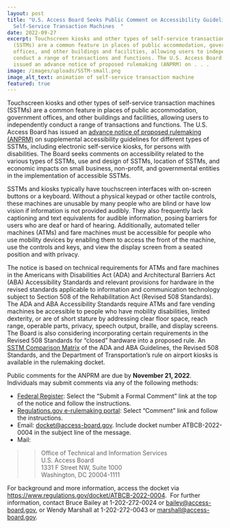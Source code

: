 ```yaml
---
layout: post
title: "U.S. Access Board Seeks Public Comment on Accessibility Guidelines for
  Self-Service Transaction Machines  "
date: 2022-09-27
excerpt: Touchscreen kiosks and other types of self-service transaction machines
  (SSTMs) are a common feature in places of public accommodation, government
  offices, and other buildings and facilities, allowing users to independently
  conduct a range of transactions and functions. The U.S. Access Board has
  issued an advance notice of proposed rulemaking (ANPRM) on . . .
image: /images/uploads/SSTM-small.png
image_alt_text: animation of self-service transaction machine
featured: true
---
```

Touchscreen kiosks and other types of self-service transaction machines (SSTMs) are a common feature in places of public accommodation, government offices, and other buildings and facilities, allowing users to independently conduct a range of transactions and functions. The U.S. Access Board has issued an [advance notice of proposed rulemaking (ANPRM)](https://www.federalregister.gov/documents/2022/09/21/2022-20470/americans-with-disabilities-act-accessibility-guidelines-for-buildings-and-facilities-architectural) on supplemental accessibility guidelines for different types of SSTMs, including electronic self-service kiosks, for persons with disabilities. The Board seeks comments on accessibility related to the various types of SSTMs, use and design of SSTMs, location of SSTMs, and economic impacts on small business, non-profit, and governmental entities in the implementation of accessible SSTMs.  

SSTMs and kiosks typically have touchscreen interfaces with on-screen buttons or a keyboard. Without a physical keypad or other tactile controls, these machines are unusable by many people who are blind or have low vision if information is not provided audibly. They also frequently lack captioning and text equivalents for audible information, posing barriers for users who are deaf or hard of hearing. Additionally, automated teller machines (ATMs) and fare machines must be accessible for people who use mobility devices by enabling them to access the front of the machine, use the controls and keys, and view the display screen from a seated position and with privacy. 

The notice is based on technical requirements for ATMs and fare machines in the Americans with Disabilities Act (ADA) and Architectural Barriers Act (ABA) Accessibility Standards and relevant provisions for hardware in the revised standards applicable to information and communication technology subject to Section 508 of the Rehabilitation Act (Revised 508 Standards). The ADA and ABA Accessibility Standards require ATMs and fare vending machines be accessible to people who have mobility disabilities, limited dexterity, or are of short stature by addressing clear floor space, reach range, operable parts, privacy, speech output, braille, and display screens. The Board is also considering incorporating certain requirements in the Revised 508 Standards for “closed” hardware into a proposed rule. An [SSTM Comparison Matrix](https://downloads.regulations.gov/ATBCB-2022-0004-0002/attachment_1.docx) of the ADA and ABA Guidelines, the Revised 508 Standards, and the Department of Transportation’s rule on airport kiosks is available in the rulemaking docket.  

Public comments for the ANPRM are due by **November 21, 2022**. Individuals may submit comments via any of the following methods: 

* [Federal Register](https://www.federalregister.gov/documents/2022/09/21/2022-20470/americans-with-disabilities-act-accessibility-guidelines-for-buildings-and-facilities-architectural): Select the “Submit a Formal Comment” link at the top of the notice and follow the instructions.  
* [Regulations.gov e-rulemaking portal](https://www.regulations.gov/document/ATBCB-2022-0004-0001): Select “Comment” link and follow the instructions. 
* Email: [docket@access-board.gov](mailto:docket@access-board.gov). Include docket number ATBCB-2022-0004 in the subject line of the message.  
* Mail:  

>> Office of Technical and Information Services \
>> U.S. Access Board  \
>> 1331 F Street NW, Suite 1000 \
>> Washington, DC 20004-1111  

For background and more information, access the docket via <https://www.regulations.gov/docket/ATBCB-2022-0004>.  For further information, contact Bruce Bailey at 1-202-272-0024 or [bailey@access-board.gov](mailto:bailey@access-board.gov), or Wendy Marshall at 1-202-272-0043 or [marshall@access-board.gov](mailto:marshall@access-board.gov).
